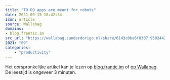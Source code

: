 ```yaml
---
title: "TO DO apps are meant for robots"
date: 2021-09-15 18:42:54
icon: article
source: Wallabag
domains:
- blog.frantic.im
src_url: "https://wallabag.sanderdorigo.nl/share/6143c0ba6f8307.95024424"
2021: "09"
categories:
    - "productivity"
---
```

Het oorspronkelijke artikel kan je lezen op [blog.frantic.im](https://blog.frantic.im/all/todo-apps-are-meant-for-robots/) of [op Wallabag](https://wallabag.sanderdorigo.nl/share/6143c0ba6f8307.95024424). De leestijd is ongeveer 3 minuten.